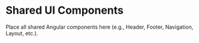 # Shared UI Components

Place all shared Angular components here (e.g., Header, Footer, Navigation, Layout, etc.). 